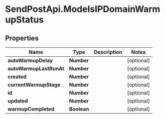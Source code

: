 # SendPostApi.ModelsIPDomainWarmupStatus

## Properties

Name | Type | Description | Notes
------------ | ------------- | ------------- | -------------
**autoWarmupDelay** | **Number** |  | [optional] 
**autoWarmupLastRunAt** | **Number** |  | [optional] 
**created** | **Number** |  | [optional] 
**currentWarmupStage** | **Number** |  | [optional] 
**id** | **Number** |  | [optional] 
**updated** | **Number** |  | [optional] 
**warmupCompleted** | **Boolean** |  | [optional] 


